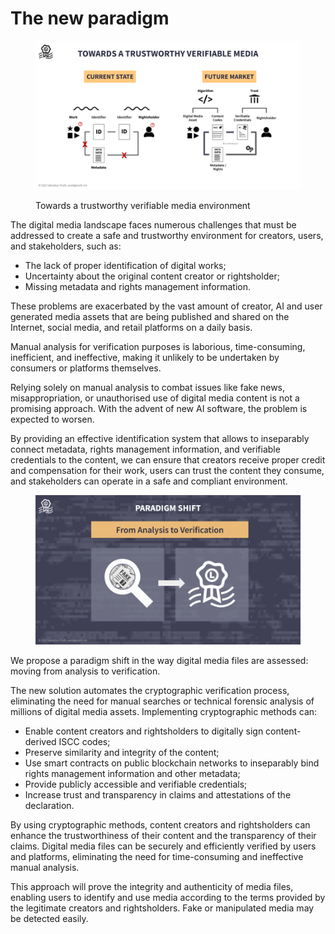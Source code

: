 # The new paradigm

<figure><img src="../.gitbook/assets/Towards-trustworthy.png" alt=""><figcaption><p>Towards a trustworthy verifiable media environment</p></figcaption></figure>

The digital media landscape faces numerous challenges that must be addressed to create a safe and trustworthy environment for creators, users, and stakeholders, such as:

* The lack of proper identification of digital works;
* Uncertainty about the original content creator or rightsholder;
* Missing metadata and rights management information.

These problems are exacerbated by the vast amount of creator, AI and user generated media assets that are being published and shared on the Internet, social media, and retail platforms on a daily basis.

Manual analysis for verification purposes is laborious, time-consuming, inefficient, and ineffective, making it unlikely to be undertaken by consumers or platforms themselves.

Relying solely on manual analysis to combat issues like fake news, misappropriation, or unauthorised use of digital media content is not a promising approach. With the advent of new AI software, the problem is expected to worsen.

By providing an effective identification system that allows to inseparably connect metadata, rights management information, and verifiable credentials to the content, we can ensure that creators receive proper credit and compensation for their work, users can trust the content they consume, and stakeholders can operate in a safe and compliant environment.

<figure><img src="../.gitbook/assets/Analysis-verification.png" alt=""><figcaption></figcaption></figure>

We propose a paradigm shift in the way digital media files are assessed: moving from analysis to verification.

The new solution automates the cryptographic verification process, eliminating the need for manual searches or technical forensic analysis of millions of digital media assets. Implementing cryptographic methods can:

* Enable content creators and rightsholders to digitally sign content-derived ISCC codes;
* Preserve similarity and integrity of the content;
* Use smart contracts on public blockchain networks to inseparably bind rights management information and other metadata;
* Provide publicly accessible and verifiable credentials;
* Increase trust and transparency in claims and attestations of the declaration.

By using cryptographic methods, content creators and rightsholders can enhance the trustworthiness of their content and the transparency of their claims. Digital media files can be securely and efficiently verified by users and platforms, eliminating the need for time-consuming and ineffective manual analysis.

This approach will prove the integrity and authenticity of media files, enabling users to identify and use media according to the terms provided by the legitimate creators and rightsholders. Fake or manipulated media may be detected easily.
